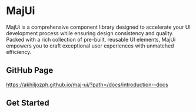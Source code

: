 # MajUi

MajUi is a comprehensive component library designed to accelerate your UI development process while ensuring design consistency and quality.
Packed with a rich collection of pre-built, reusable UI elements, MajUi empowers you to craft exceptional user experiences with unmatched efficiency.

## GitHub Page

https://akhiljozph.github.io/maj-ui/?path=/docs/introduction--docs

## Get Started 
